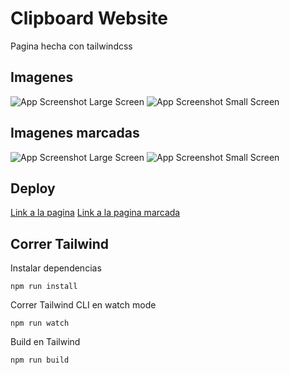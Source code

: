 # Clipboard Website

Pagina hecha con tailwindcss

## Imagenes

![App Screenshot Large Screen](https://i.imgur.com/QsZlc2J.png)
![App Screenshot Small Screen](https://i.imgur.com/V13T3jL.png)

## Imagenes marcadas

![App Screenshot Large Screen](https://i.imgur.com/xKUUyjE.png)
![App Screenshot Small Screen](https://i.imgur.com/6kWvIaL.png)

## Deploy

[Link a la pagina](https://zesty-cuchufli-53f6c2.netlify.app/)
[Link a la pagina marcada](https://64ea558385b56b703e90dbd9--celadon-bunny-64343c.netlify.app/)

## Correr Tailwind

Instalar dependencias

```
npm run install
```

Correr Tailwind CLI en watch mode

```
npm run watch
```

Build en Tailwind

```
npm run build
```
